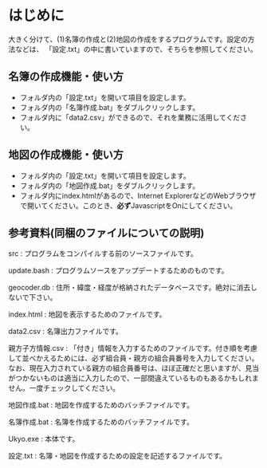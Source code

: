はじめに
=====
大きく分けて、(1)名簿の作成と(2)地図の作成をするプログラムです。設定の方法などは、
「設定.txt」の中に書いていますので、そちらを参照してください。

名簿の作成機能・使い方
-----
* フォルダ内の「設定.txt」を開いて項目を設定します。
* フォルダ内の「名簿作成.bat」をダブルクリックします。
* フォルダ内に「data2.csv」ができるので、それを業務に活用してください。

地図の作成機能・使い方
-----
* フォルダ内の「設定.txt」を開いて項目を設定します。
* フォルダ内の「地図作成.bat」をダブルクリックします。
* フォルダ内にindex.htmlがあるので、Internet ExplorerなどのWebブラウザで開いてください。このとき、**必ず**JavascriptをOnにしてください。

参考資料(同梱のファイルについての説明)
-----
src
:    プログラムをコンパイルする前のソースファイルです。

update.bash 
:    プログラムソースをアップデートするためのものです。

geocoder.db
:    住所・緯度・経度が格納されたデータベースです。絶対に消去しないで下さい。

index.html
:    地図を表示するためのファイルです。

data2.csv
:    名簿出力ファイルです。

親方子方情報.csv
:    「付き」情報を入力するためのファイルです。付き順を考慮して並べかえるためには、必ず組合員・親方の組合員番号を入力してください。なお、現在入力されている親方の組合員番号は、ほぼ正確だと思いますが、見当がつかないものは適当に入力したので、一部間違えているものもあるかもしれません。一度チェックしてください。

地図作成.bat
:    地図を作成するためのバッチファイルです。

名簿作成.bat
:    名簿を作成するためのバッチファイルです。

Ukyo.exe
:    本体です。

設定.txt
:    名簿・地図を作成するための設定を記述するファイルです。
